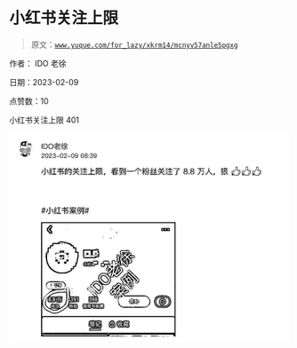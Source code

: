 # 小红书关注上限

> 原文：[`www.yuque.com/for_lazy/xkrm14/mcnyv57anle5pgxg`](https://www.yuque.com/for_lazy/xkrm14/mcnyv57anle5pgxg)

作者： IDO 老徐

日期：2023-02-09

点赞数：10

小红书关注上限 401

![](img/40d5e1eb7315109e84812d0c93ef0963.png)


